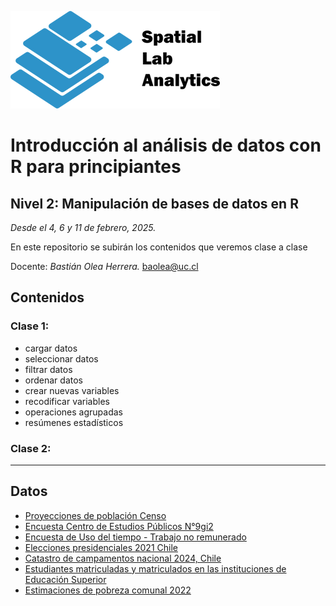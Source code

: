 [![](logo_spatialLab.png)](https://spatiallab.cl)

# Introducción al análisis de datos con R para principiantes
## Nivel 2: Manipulación de bases de datos en R

_Desde el 4, 6 y 11 de febrero, 2025._

En este repositorio se subirán los contenidos que veremos clase a clase

Docente: _Bastián Olea Herrera._ baolea@uc.cl


## Contenidos

### Clase 1:
- cargar datos
- seleccionar datos
- filtrar datos 
- ordenar datos 
- crear nuevas variables
- recodificar variables
- operaciones agrupadas
- resúmenes estadísticos


### Clase 2:


----

## Datos 
- [Proyecciones de población Censo](https://www.ine.gob.cl/estadisticas/sociales/demografia-y-vitales/proyecciones-de-poblacion)
- [Encuesta Centro de Estudios Públicos N°9gi2](https://www.cepchile.cl/encuesta/encuesta-cep-n-92/)
- [Encuesta de Uso del tiempo - Trabajo no remunerado](https://www.ine.gob.cl/estadisticas/sociales/genero/uso-del-tiempo)
- [Elecciones presidenciales 2021 Chile](https://github.com/bastianolea/presidenciales_2021_chile)
- [Catastro de campamentos nacional 2024, Chile](https://github.com/bastianolea/campamentos_chile)
- [Estudiantes matriculadas y matriculados en las instituciones de Educación Superior](https://www.mifuturo.cl/bases-de-datos-de-matriculados/)
- [Estimaciones de pobreza comunal 2022](https://bidat.midesof.cl/directorio/Pobreza%20comunal/estimaciones-de-pobreza-comunal-2022)
